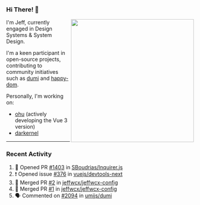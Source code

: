 ### Hi There! 👋

[<img src="https://github-contribution-stats.vercel.app/api/?username=jeffwcx" align="right" width="330" />](https://github.com/jeffwcx)

I'm Jeff, currently engaged in Design Systems & System Design.

I'm a keen participant in open-source projects, contributing to community initiatives such as [dumi](https://github.com/umijs/dumi) and [happy-dom](https://github.com/capricorn86/happy-dom).

Personally, I'm working on: 
+ [ohu](https://github.com/jeffwcx/ohu-mobile) (actively developing the Vue 3 version)
+ [darkernel](https://github.com/darkernel)


----

### Recent Activity

<!--START_SECTION:activity-->
1. 💪 Opened PR [#1403](https://github.com/SBoudrias/Inquirer.js/pull/1403) in [SBoudrias/Inquirer.js](https://github.com/SBoudrias/Inquirer.js)
2. ❗ Opened issue [#376](https://github.com/vuejs/devtools-next/issues/376) in [vuejs/devtools-next](https://github.com/vuejs/devtools-next)
3. 🎉 Merged PR [#2](https://github.com/jeffwcx/jeffwcx-config/pull/2) in [jeffwcx/jeffwcx-config](https://github.com/jeffwcx/jeffwcx-config)
4. 🎉 Merged PR [#1](https://github.com/jeffwcx/jeffwcx-config/pull/1) in [jeffwcx/jeffwcx-config](https://github.com/jeffwcx/jeffwcx-config)
5. 🗣 Commented on [#2094](https://github.com/umijs/dumi/issues/2094#issuecomment-2084737094) in [umijs/dumi](https://github.com/umijs/dumi)
<!--END_SECTION:activity-->
